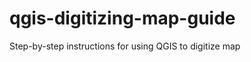 qgis-digitizing-map-guide
=========================

Step-by-step instructions for using QGIS to digitize map
